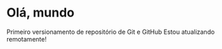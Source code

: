 # Olá, mundo
 Primeiro versionamento de repositório de Git e GitHub
 Estou atualizando remotamente!
